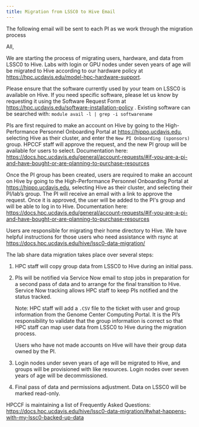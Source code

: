 ```yaml
---
title: Migration from LSSC0 to Hive Email
---
```


The following email will be sent to each PI as we work through the migration process

All,

We are starting the process of migrating users, hardware, and data from LSSC0 to Hive. Labs with login or GPU nodes
under seven years of age will be migrated to Hive according to our hardware policy at
https://hpc.ucdavis.edu/model-hpc-hardware-support.

Please ensure that the software currently used by your team on LSSC0 is available on Hive. If you need specific
software, please let us know by requesting it using the Software Request Form at
https://hpc.ucdavis.edu/software-installation-policy . Existing software can be searched with:
`module avail -l | grep -i softwarename`

PIs are first required to make an account on Hive by going to the High-Performance Personnel Onboarding Portal at
https://hippo.ucdavis.edu, selecting Hive as their cluster, and enter the `New PI Onboarding (sponsors)` group. HPCCF
staff will approve the request, and the new PI group will be available for users to select. Documentation here:
https://docs.hpc.ucdavis.edu/general/account-requests/#if-you-are-a-pi-and-have-bought-or-are-planning-to-purchase-resources

Once the PI group has been created, users are required to make an account on Hive by going to the High-Performance
Personnel Onboarding Portal at https://hippo.ucdavis.edu, selecting Hive as their cluster, and selecting their PI/lab’s
group. The PI will receive an email with a link to approve the request. Once it is approved, the user will be added to
the PI's group and will be able to log in to Hive. Documentation here:
https://docs.hpc.ucdavis.edu/general/account-requests/#if-you-are-a-pi-and-have-bought-or-are-planning-to-purchase-resources

Users are responsible for migrating their home directory to Hive. We have helpful instructions for those users who need
assistance with rsync at https://docs.hpc.ucdavis.edu/hive/lssc0-data-migration/

The lab share data migration takes place over several steps:

1. HPC staff will copy group data from LSSC0 to Hive during an initial pass.

1. PIs will be notified via Service Now email to stop jobs in preparation for a second pass of data and to arrange for
   the final transition to Hive. Service Now tracking allows HPC staff to keep PIs notified and the status tracked.

    Note: HPC staff will add a `.CSV` file to the ticket with user and group information from the Genome Center
    Computing Portal. It is the PI’s responsibility to validate that the group information is correct so that HPC staff
    can map user data from LSSC0 to Hive during the migration process.

    Users who have not made accounts on Hive will have their group data owned by the PI.

1. Login nodes under seven years of age will be migrated to Hive, and groups will be provisioned with like resources.
   Login nodes over seven years of age will be decommissioned.

1. Final pass of data and permissions adjustment. Data on LSSC0 will be marked read-only.

HPCCF is maintaining a list of Frequently Asked Questions:
https://docs.hpc.ucdavis.edu/hive/lssc0-data-migration/#what-happens-with-my-lssc0-backed-up-data
